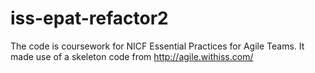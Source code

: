 # iss-epat-refactor2

The code is coursework for NICF Essential Practices for Agile Teams. 
It made use of a skeleton code from http://agile.withiss.com/
